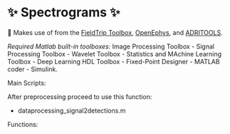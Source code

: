 # **:sparkles: Spectrograms :sparkles:**

:pushpin: Makes use of from the [FieldTrip Toolbox](https://github.com/fieldtrip/fieldtrip), [OpenEphys](https://github.com/open-ephys/analysis-tools), and 	[ADRITOOLS](https://github.com/Aleman-Z/ADRITOOLS).  

_Required Matlab built-in toolboxes:_ Image Processing Toolbox - Signal Processing Toolbox - Wavelet Toolbox - Statistics and MAchine Learning Toolbox - Deep Learning HDL Toolbox - Fixed-Point Designer - MATLAB coder - Simulink.


Main Scripts:

After preprocessing proceed to use this function:

- dataprocessing_signal2detections.m 

Functions:


